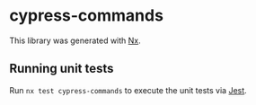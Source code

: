 # cypress-commands

This library was generated with [Nx](https://nx.dev).

## Running unit tests

Run `nx test cypress-commands` to execute the unit tests via [Jest](https://jestjs.io).
